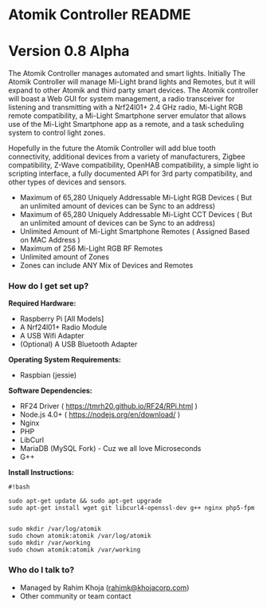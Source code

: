 # Atomik Controller README #

# Version 0.8 Alpha

The Atomik Controller manages automated and smart lights. Initially The Atomik Controller will manage Mi-Light brand lights and Remotes, but it will expand to other Atomik and third party smart devices. The Atomik controller will boast a Web GUI for system management, a radio transceiver for listening and transmitting with a Nrf24l01+ 2.4 GHz radio, Mi-Light RGB remote compatibility, a Mi-Light Smartphone server emulator that allows use of the Mi-Light Smartphone app as a remote, and a task scheduling system to control light zones. 

Hopefully in the future the Atomik Controller will add blue tooth connectivity, additional devices from a variety of manufacturers, Zigbee compatibility, Z-Wave compatibility, OpenHAB compatibility, a simple light io scripting interface, a fully documented API for 3rd party compatibility, and other types of devices and sensors. 

* Maximum of 65,280 Uniquely Addressable Mi-Light RGB Devices ( But an unlimited amount of devices can be Sync to an address) 
* Maximum of 65,280 Uniquely Addressable Mi-Light CCT Devices ( But an unlimited amount of devices can be Sync to an address) 
* Unlimited Amount of Mi-Light Smartphone Remotes ( Assigned Based on MAC Address )
* Maximum of 256 Mi-Light RGB RF Remotes
* Unlimited amount of Zones
* Zones can include ANY Mix of Devices and Remotes

### How do I get set up? ###


 **Required Hardware:**

 
 * Raspberry Pi [All Models]
 * A Nrf24l01+ Radio Module
 * A USB Wifi Adapter
 * (Optional) A USB Bluetooth Adapter

 
 **Operating System Requirements:**

 
 * Raspbian (jessie)


 **Software Dependencies:**


 * RF24 Driver ( https://tmrh20.github.io/RF24/RPi.html )
 * Node.js 4.0+ ( https://nodejs.org/en/download/ )
 * Nginx
 * PHP
 * LibCurl
 * MariaDB (MySQL Fork) - Cuz we all love Microseconds
 * G++


 **Install Instructions:**

 
```
#!bash

sudo apt-get update && sudo apt-get upgrade
sudo apt-get install wget git libcurl4-openssl-dev g++ nginx php5-fpm


sudo mkdir /var/log/atomik
sudo chown atomik:atomik /var/log/atomik
sudo mkdir /var/working
sudo chown atomik:atomik /var/working

```


### Who do I talk to? ###

* Managed by Rahim Khoja (rahimk@khojacorp.com)
* Other community or team contact